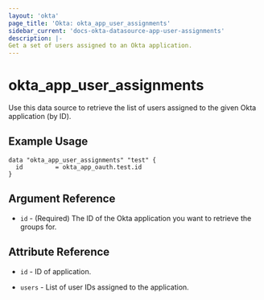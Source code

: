 ```yaml
---
layout: 'okta'
page_title: 'Okta: okta_app_user_assignments'
sidebar_current: 'docs-okta-datasource-app-user-assignments'
description: |-
Get a set of users assigned to an Okta application.
---
```



# okta_app_user_assignments

Use this data source to retrieve the list of users assigned to the given Okta application (by ID).

## Example Usage

```hcl
data "okta_app_user_assignments" "test" {
  id         = okta_app_oauth.test.id
}
```

## Argument Reference

- `id` - (Required) The ID of the Okta application you want to retrieve the groups for.

## Attribute Reference

- `id` - ID of application.

- `users` - List of user IDs assigned to the application.

